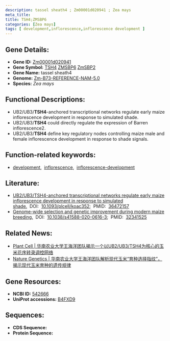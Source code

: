 ```yaml
---
description: tassel sheath4 ; Zm00001d020941 ; Zea mays
meta_title:
title: TSH4;ZMSBP6
categories: [Zea mays]
tags: [ development,inflorescence,inflorescence development ]
---
```


## Gene Details:
- **Gene ID:**	[Zm00001d020941](https://www.maizegdb.org/gene_center/gene/Zm00001d020941)
- **Gene Symbol:** <u>TSH4</u>&nbsp;<u>ZMSBP6</u>&nbsp;<u>ZmSBP2</u>
- **Gene Name:** tassel sheath4
- **Genome:** [Zm-B73-REFERENCE-NAM-5.0](https://www.maizegdb.org/genome/assembly/Zm-B73-REFERENCE-NAM-5.0)
- **Species:** *Zea mays*

## Functional Descriptions:
   - UB2/UB3/**TSH4**-anchored transcriptional networks regulate early maize inflorescence development in response to simulated shade.
   - UB2/UB3/**TSH4** could directly regulate the expression of Barren inflorescence2.
   - UB2/UB3/**TSH4** define key regulatory nodes controlling maize male and female inflorescence development in response to shade signals.

## Function-related keywords:
- [development](/tags/development/),&nbsp;&nbsp;[inflorescence](/tags/inflorescence/),&nbsp;&nbsp;[inflorescence-development](/tags/inflorescence-development/)

## Literature:
   - [UB2/UB3/TSH4-anchored transcriptional networks regulate early maize inflorescence development in response to simulated shade.](https://academic.oup.com/plcell/article/35/2/717/6874368?login=true)&nbsp;&nbsp;DOI:&nbsp;&nbsp;[10.1093/plcell/koac352](https://academic.oup.com/plcell/article/35/2/717/6874368?login=true);&nbsp;&nbsp;PMID:&nbsp;&nbsp;[36472157](https://pubmed.ncbi.nlm.nih.gov/36472157/)
   - [Genome-wide selection and genetic improvement during modern maize breeding.](https://doi.org/10.1038/s41588-020-0616-3)&nbsp;&nbsp;DOI:&nbsp;&nbsp;[10.1038/s41588-020-0616-3](https://doi.org/10.1038/s41588-020-0616-3);&nbsp;&nbsp;PMID:&nbsp;&nbsp;[32341525](https://pubmed.ncbi.nlm.nih.gov/32341525/)

## Related News:
   - [Plant Cell | 华南农业大学王海洋团队揭示一个以UB2/UB3/TSH4为核心的玉米花序转录调控网络](https://mp.weixin.qq.com/s?__biz=MzU3ODY3MDM0NA==&mid=2247524465&idx=2&sn=eb939fd0324b568952490c8983108a98&chksm=fd73fa16ca0473009146190318e0e7d45e5978637838204ae758d351cbefd214e0ed8a35e14f&scene=27#wechat_redirect)
   - [Nature Genetics | 华南农业大学王海洋团队解析现代玉米“育种选择指纹”，揭示现代玉米育种的遗传规律](https://mp.weixin.qq.com/s?__biz=MzU3ODY3MDM0NA==&mid=2247494902&idx=1&sn=9df4847b6f07b7b41cd6d4054584feca&chksm=fd737691ca04ff8713a761b1f063de7427d4b48debe177313dbfe422b7dc8ea9e6f0dd4f756e&scene=27#wechat_redirect)

## Gene Resources:
- **NCBI ID:** [542666](https://www.ncbi.nlm.nih.gov/gene/?term=542666)
- **UniProt accessions:** [B4FXD9](https://www.uniprot.org/uniprotkb/B4FXD9/entry)



## Sequences:
- **CDS Sequence:**
- **Protein Sequence:**
